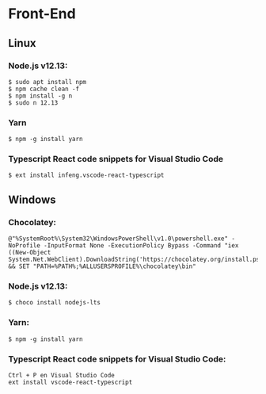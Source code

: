 # Front-End
## Linux
### Node.js v12.13:

```
$ sudo apt install npm
$ npm cache clean -f
$ npm install -g n
$ sudo n 12.13
```

### Yarn
```
$ npm -g install yarn
```

### Typescript React code snippets for Visual Studio Code
```
$ ext install infeng.vscode-react-typescript
```

## Windows

### Chocolatey:

```
@"%SystemRoot%\System32\WindowsPowerShell\v1.0\powershell.exe" -NoProfile -InputFormat None -ExecutionPolicy Bypass -Command "iex ((New-Object System.Net.WebClient).DownloadString('https://chocolatey.org/install.ps1'))" && SET "PATH=%PATH%;%ALLUSERSPROFILE%\chocolatey\bin"
```

### Node.js v12.13:
```
$ choco install nodejs-lts
```

### Yarn:
```
$ npm -g install yarn
```

### Typescript React code snippets for Visual Studio Code:
```
Ctrl + P en Visual Studio Code
ext install vscode-react-typescript
```